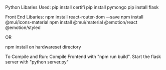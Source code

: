 Python Libaries Used:
pip install certifi
pip install pymongo
pip install flask

Front End Libaries:
npm install react-router-dom --save
npm install @mui/icons-material 
npm install @mui/material @emotion/react @emotion/styled

OR

npm install on hardwareset directory

To Compile and Run:
Compile Frontend with "npm run build".
Start the flask server with "python server.py"
